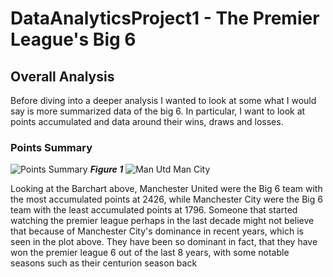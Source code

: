 # DataAnalyticsProject1 - The Premier League's Big 6








## Overall Analysis
Before diving into a deeper analysis I wanted to look at some what I would say is more summarized data of the big 6. In particular, I want to look at points accumulated and data around their wins, draws and losses.

### Points Summary

![Points Summary](https://github.com/user-attachments/assets/dc7c465f-55dc-4931-a94c-9326ce5a1339)
***Figure 1***
![Man Utd Man City](https://github.com/user-attachments/assets/5d36e030-0c66-4d2c-b89c-6b867cdc8894)

Looking at the Barchart above, Manchester United were the Big 6 team with the most accumulated points at 2426, while Manchester City were the Big 6 team with the least accumulated points at 1796. Someone that started watching the premier league perhaps in the last decade might not believe that because of Manchester City's dominance in recent years, which is seen in the plot above. They have been so dominant in fact, that they have won the premier league 6 out of the last 8 years, with some notable seasons such as their centurion season back 
